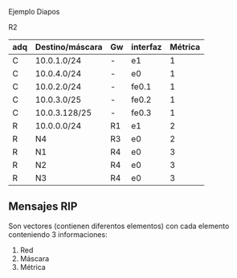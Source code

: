 Ejemplo Diapos

R2

| adq | Destino/máscara | Gw | interfaz | Métrica |
| ---- | ---- | ---- | ---- | ---- |
| C | 10.0.1.0/24 | - | e1 | 1 |
| C | 10.0.4.0/24 | - | e0 | 1 |
| C | 10.0.2.0/24 | - | fe0.1 | 1 |
| C | 10.0.3.0/25 | - | fe0.2 | 1 |
| C | 10.0.3.128/25 | - | fe0.3 | 1 |
| R | 10.0.0.0/24 | R1 | e1 | 2 |
| R | N4 | R3 | e0 | 2 |
| R | N1 | R4 | e0 | 3 |
| R | N2 | R4 | e0 | 3 |
| R | N3 | R4 | e0 | 3 |

## Mensajes RIP

Son vectores (contienen diferentos elementos) con cada elemento conteniendo 3 informaciones:

1. Red
2. Máscara
3. Métrica



